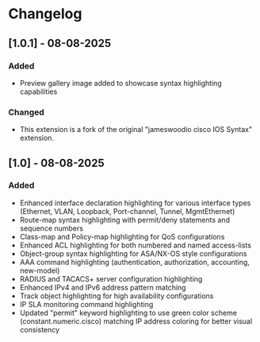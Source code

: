 # Changelog

## [1.0.1] - 08-08-2025

### Added

* Preview gallery image added to showcase syntax highlighting capabilities

### Changed

* This extension is a fork of the original "jameswoodio cisco IOS Syntax" extension.

## [1.0] - 08-08-2025

### Added

* Enhanced interface declaration highlighting for various interface types (Ethernet, VLAN, Loopback, Port-channel, Tunnel, MgmtEthernet)
* Route-map syntax highlighting with permit/deny statements and sequence numbers
* Class-map and Policy-map highlighting for QoS configurations
* Enhanced ACL highlighting for both numbered and named access-lists
* Object-group syntax highlighting for ASA/NX-OS style configurations
* AAA command highlighting (authentication, authorization, accounting, new-model)
* RADIUS and TACACS+ server configuration highlighting
* Enhanced IPv4 and IPv6 address pattern matching
* Track object highlighting for high availability configurations
* IP SLA monitoring command highlighting
* Updated "permit" keyword highlighting to use green color scheme (constant.numeric.cisco) matching IP address coloring for better visual consistency
